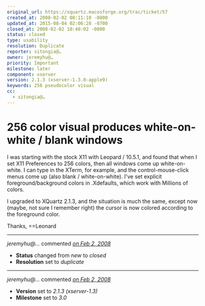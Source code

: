 ```yaml
---
original_url: https://xquartz.macosforge.org/trac/ticket/57
created_at: 2008-02-02 08:11:10 -0800
updated_at: 2015-08-04 02:06:28 -0700
closed_at: 2008-02-02 10:40:02 -0800
status: closed
type: usability
resolution: Duplicate
reporter: sitongia@…
owner: jeremyhu@…
priority: Important
milestone: later
component: xserver
version: 2.1.3 (xserver-1.3.0-apple9)
keywords: 256 pseudocolor visual
cc:
  - sitongia@…
---
```


256 color visual produces white-on-white / blank windows
========================================================


I was starting with the stock X11 with Leopard / 10.5.1, and found that when I set X11 Preferences to 256 colors, then all windows come up white-on-white. I can type in the XTerm, for example, and the control-mouse-click menus come up (also blank / white-on-white). I've set explicit foreground/background colors in .Xdefaults, which work with Millions of colors.

I upgraded to XQuartz 2.1.3, and the situation is much the same, except now (maybe, not sure I remember right) the cursor is now colored according to the foreground color.

Thanks,
==Leonard



---

*jeremyhu@…* commented *[on Feb 2, 2008](https://xquartz.macosforge.org/trac/ticket/57#comment:1 "February 2, 2008 at 10:40 AM PST")*

-   **Status** changed from *new* to *closed*
-   **Resolution** set to *duplicate*



---

*jeremyhu@…* commented *[on Feb 2, 2008](https://xquartz.macosforge.org/trac/ticket/57#comment:2 "February 2, 2008 at 10:40 AM PST")*

-   **Version** set to *2.1.3 (xserver-1.3)*
-   **Milestone** set to *3.0*



